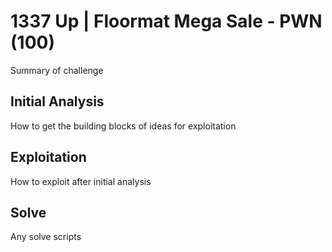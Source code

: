 # 1337 Up | Floormat Mega Sale - PWN (100)

Summary of challenge

## Initial Analysis
How to get the building blocks of ideas for exploitation

## Exploitation
How to exploit after initial analysis

## Solve
Any solve scripts